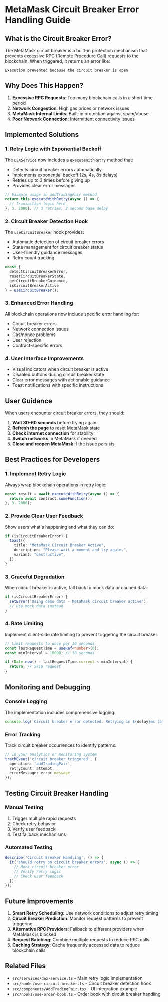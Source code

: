 # MetaMask Circuit Breaker Error Handling Guide

## What is the Circuit Breaker Error?

The MetaMask circuit breaker is a built-in protection mechanism that prevents excessive RPC (Remote Procedure Call) requests to the blockchain. When triggered, it returns an error like:

```
Execution prevented because the circuit breaker is open
```

## Why Does This Happen?

1. **Excessive RPC Requests**: Too many blockchain calls in a short time period
2. **Network Congestion**: High gas prices or network issues
3. **MetaMask Internal Limits**: Built-in protection against spam/abuse
4. **Poor Network Connection**: Intermittent connectivity issues

## Implemented Solutions

### 1. Retry Logic with Exponential Backoff

The `DEXService` now includes a `executeWithRetry` method that:

- Detects circuit breaker errors automatically
- Implements exponential backoff (2s, 4s, 8s delays)
- Retries up to 3 times before giving up
- Provides clear error messages

```typescript
// Example usage in addTradingPair method
return this.executeWithRetry(async () => {
  // Transaction logic here
}, 3, 2000); // 3 retries, 2 second base delay
```

### 2. Circuit Breaker Detection Hook

The `useCircuitBreaker` hook provides:

- Automatic detection of circuit breaker errors
- State management for circuit breaker status
- User-friendly guidance messages
- Retry count tracking

```typescript
const { 
  detectCircuitBreakerError, 
  resetCircuitBreakerState, 
  getCircuitBreakerGuidance,
  isCircuitBreakerActive 
} = useCircuitBreaker();
```

### 3. Enhanced Error Handling

All blockchain operations now include specific error handling for:

- Circuit breaker errors
- Network connection issues
- Gas/nonce problems
- User rejection
- Contract-specific errors

### 4. User Interface Improvements

- Visual indicators when circuit breaker is active
- Disabled buttons during circuit breaker state
- Clear error messages with actionable guidance
- Toast notifications with specific instructions

## User Guidance

When users encounter circuit breaker errors, they should:

1. **Wait 30-60 seconds** before trying again
2. **Refresh the page** to reset MetaMask state
3. **Check internet connection** for stability
4. **Switch networks** in MetaMask if needed
5. **Close and reopen MetaMask** if the issue persists

## Best Practices for Developers

### 1. Implement Retry Logic

Always wrap blockchain operations in retry logic:

```typescript
const result = await executeWithRetry(async () => {
  return await contract.someFunction();
}, 3, 2000);
```

### 2. Provide Clear User Feedback

Show users what's happening and what they can do:

```typescript
if (isCircuitBreakerError) {
  toast({
    title: "MetaMask Circuit Breaker Active",
    description: "Please wait a moment and try again.",
    variant: "destructive",
  });
}
```

### 3. Graceful Degradation

When circuit breaker is active, fall back to mock data or cached data:

```typescript
if (isCircuitBreakerError) {
  setError('Using demo data - MetaMask circuit breaker active');
  // Use mock data instead
}
```

### 4. Rate Limiting

Implement client-side rate limiting to prevent triggering the circuit breaker:

```typescript
// Limit requests to once per 10 seconds
const lastRequestTime = useRef<number>(0);
const minInterval = 10000; // 10 seconds

if (Date.now() - lastRequestTime.current < minInterval) {
  return; // Skip request
}
```

## Monitoring and Debugging

### Console Logging

The implementation includes comprehensive logging:

```typescript
console.log(`Circuit breaker error detected. Retrying in ${delay}ms (attempt ${attempt + 1}/${maxRetries + 1})`);
```

### Error Tracking

Track circuit breaker occurrences to identify patterns:

```typescript
// In your analytics or monitoring system
trackEvent('circuit_breaker_triggered', {
  operation: 'addTradingPair',
  retryCount: attempt,
  errorMessage: error.message
});
```

## Testing Circuit Breaker Handling

### Manual Testing

1. Trigger multiple rapid requests
2. Check retry behavior
3. Verify user feedback
4. Test fallback mechanisms

### Automated Testing

```typescript
describe('Circuit Breaker Handling', () => {
  it('should retry on circuit breaker errors', async () => {
    // Mock circuit breaker error
    // Verify retry logic
    // Check user feedback
  });
});
```

## Future Improvements

1. **Smart Retry Scheduling**: Use network conditions to adjust retry timing
2. **Circuit Breaker Prediction**: Monitor request patterns to prevent triggering
3. **Alternative RPC Providers**: Fallback to different providers when MetaMask is blocked
4. **Request Batching**: Combine multiple requests to reduce RPC calls
5. **Caching Strategy**: Cache frequently accessed data to reduce blockchain calls

## Related Files

- `src/services/dex-service.ts` - Main retry logic implementation
- `src/hooks/use-circuit-breaker.ts` - Circuit breaker detection hook
- `src/components/AddTradingPair.tsx` - UI integration example
- `src/hooks/use-order-book.ts` - Order book with circuit breaker handling 